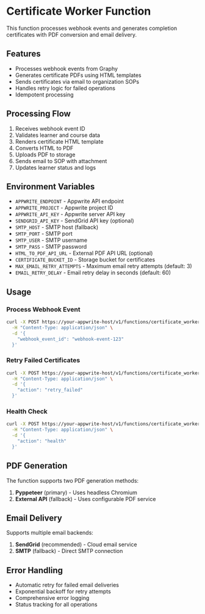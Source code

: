 # Certificate Worker Function

This function processes webhook events and generates completion certificates with PDF conversion and email delivery.

## Features

- Processes webhook events from Graphy
- Generates certificate PDFs using HTML templates
- Sends certificates via email to organization SOPs
- Handles retry logic for failed operations
- Idempotent processing

## Processing Flow

1. Receives webhook event ID
2. Validates learner and course data
3. Renders certificate HTML template
4. Converts HTML to PDF
5. Uploads PDF to storage
6. Sends email to SOP with attachment
7. Updates learner status and logs

## Environment Variables

- `APPWRITE_ENDPOINT` - Appwrite API endpoint
- `APPWRITE_PROJECT` - Appwrite project ID
- `APPWRITE_API_KEY` - Appwrite server API key
- `SENDGRID_API_KEY` - SendGrid API key (optional)
- `SMTP_HOST` - SMTP host (fallback)
- `SMTP_PORT` - SMTP port
- `SMTP_USER` - SMTP username
- `SMTP_PASS` - SMTP password
- `HTML_TO_PDF_API_URL` - External PDF API URL (optional)
- `CERTIFICATE_BUCKET_ID` - Storage bucket for certificates
- `MAX_EMAIL_RETRY_ATTEMPTS` - Maximum email retry attempts (default: 3)
- `EMAIL_RETRY_DELAY` - Email retry delay in seconds (default: 60)

## Usage

### Process Webhook Event

```bash
curl -X POST https://your-appwrite-host/v1/functions/certificate_worker \
  -H "Content-Type: application/json" \
  -d '{
    "webhook_event_id": "webhook-event-123"
  }'
```

### Retry Failed Certificates

```bash
curl -X POST https://your-appwrite-host/v1/functions/certificate_worker \
  -H "Content-Type: application/json" \
  -d '{
    "action": "retry_failed"
  }'
```

### Health Check

```bash
curl -X POST https://your-appwrite-host/v1/functions/certificate_worker \
  -H "Content-Type: application/json" \
  -d '{
    "action": "health"
  }'
```

## PDF Generation

The function supports two PDF generation methods:

1. **Pyppeteer** (primary) - Uses headless Chromium
2. **External API** (fallback) - Uses configurable PDF service

## Email Delivery

Supports multiple email backends:

1. **SendGrid** (recommended) - Cloud email service
2. **SMTP** (fallback) - Direct SMTP connection

## Error Handling

- Automatic retry for failed email deliveries
- Exponential backoff for retry attempts
- Comprehensive error logging
- Status tracking for all operations
